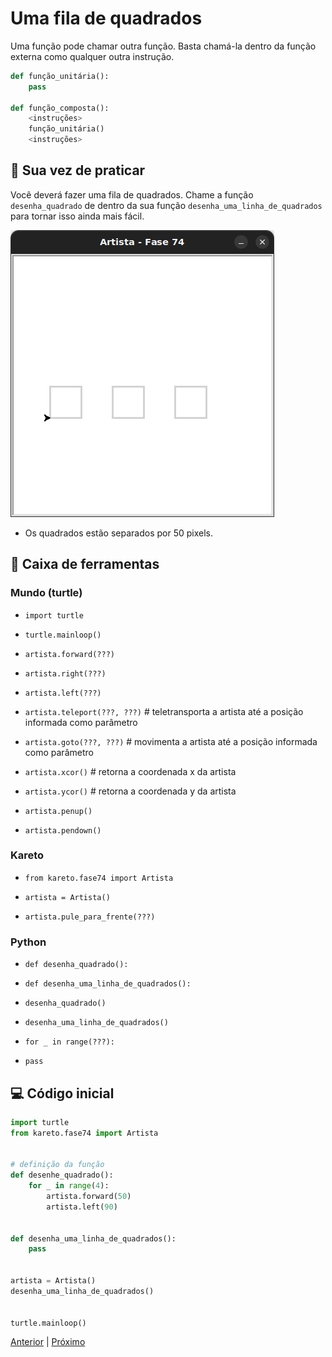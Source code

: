 # Uma fila de quadrados

Uma função pode chamar outra função.
Basta chamá-la dentro da função externa como qualquer outra instrução.

```python
def função_unitária():
    pass

def função_composta():
    <instruções>
    função_unitária()
    <instruções> 
```

## 🐝 Sua vez de praticar

Você deverá fazer uma fila de quadrados.
Chame a função `desenha_quadrado` de dentro da sua função `desenha_uma_linha_de_quadrados`
para tornar isso ainda mais fácil.

![Uma linha de quadrados](cenario_74.png "Uma linha de quadrados")


- Os quadrados estão separados por 50 pixels.


## 🧰 Caixa de ferramentas

### Mundo (turtle)
- `import turtle`

- `turtle.mainloop()`

- `artista.forward(???)`

- `artista.right(???)`

- `artista.left(???)`

- `artista.teleport(???, ???)` # teletransporta a artista até a posição informada como parâmetro

- `artista.goto(???, ???)` # movimenta a artista até a posição informada como parâmetro

- `artista.xcor()` # retorna a coordenada x da artista

- `artista.ycor()` # retorna a coordenada y da artista

- `artista.penup()`

- `artista.pendown()`

### Kareto
- `from kareto.fase74 import Artista`

- `artista = Artista()`

- `artista.pule_para_frente(???)` 

### Python
- `def desenha_quadrado():`

- `def desenha_uma_linha_de_quadrados():`

- `desenha_quadrado()`

- `desenha_uma_linha_de_quadrados()`

- `for _ in range(???):`

- `pass`


## 💻 Código inicial

```python
import turtle
from kareto.fase74 import Artista


# definição da função
def desenhe_quadrado():
    for _ in range(4):
        artista.forward(50)
        artista.left(90)


def desenha_uma_linha_de_quadrados():
    pass


artista = Artista()
desenha_uma_linha_de_quadrados()


turtle.mainloop()
```

[Anterior](../fase73/README.md) | [Próximo](../fase75/README.md)
